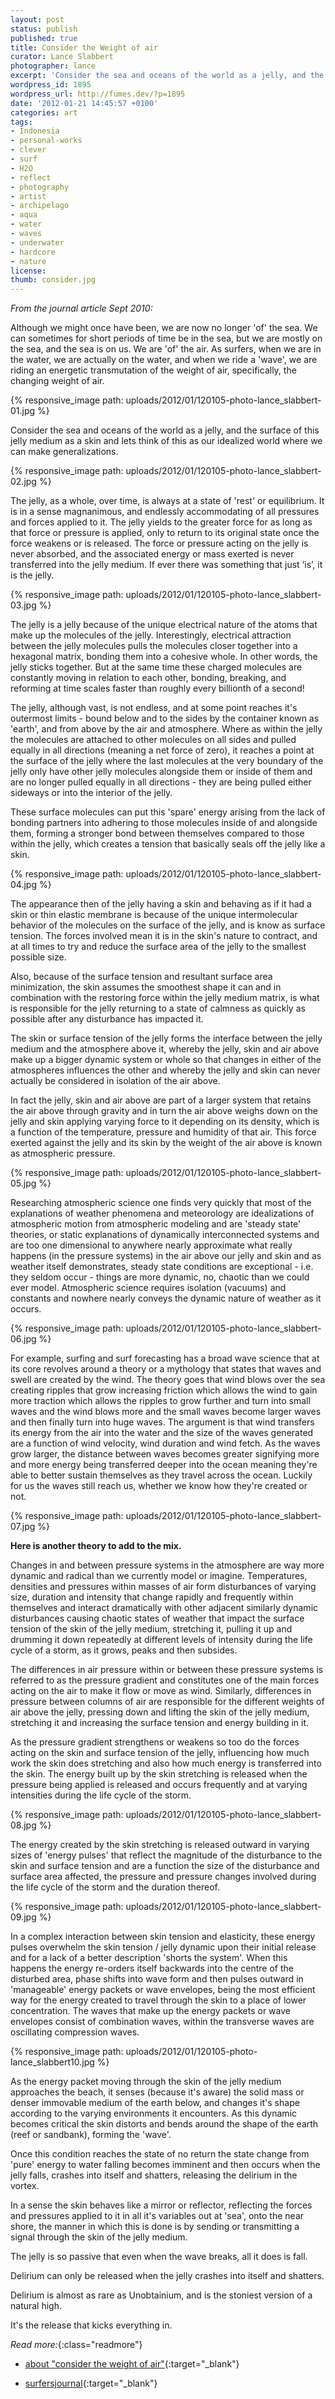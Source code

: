 ```yaml
---
layout: post
status: publish
published: true
title: Consider the Weight of air
curator: Lance Slabbert
photographer: lance
excerpt: 'Consider the sea and oceans of the world as a jelly, and the surface of this jelly medium as a skin and lets think of this as our idealized world where we can make generalizations. '
wordpress_id: 1895
wordpress_url: http://fumes.dev/?p=1895
date: '2012-01-21 14:45:57 +0100'
categories: art
tags:
- Indonesia
- personal-works
- clever
- surf
- H2O
- reflect
- photography
- artist
- archipelago
- aqua
- water
- waves
- underwater
- hardcore
- nature
license:
thumb: consider.jpg
---
```


_From the journal article Sept 2010:_

Although we might once have been, we are now no longer 'of' the sea. We can sometimes for short periods of time be in the sea, but we are mostly on the sea, and the sea is on us. We are 'of' the air. As surfers, when we are in the water, we are actually on the water, and when we ride a 'wave', we are riding an energetic transmutation of the weight of air, specifically, the changing weight of air.

{% responsive_image path: uploads/2012/01/120105-photo-lance_slabbert-01.jpg %}

Consider the sea and oceans of the world as a jelly, and the surface of this jelly medium as a skin and lets think of this as our idealized world where we can make generalizations.

{% responsive_image path: uploads/2012/01/120105-photo-lance_slabbert-02.jpg %}

The jelly, as a whole, over time, is always at a state of 'rest' or equilibrium. It is in a sense magnanimous, and endlessly accommodating of all pressures and forces applied to it. The jelly yields to the greater force for as long as that force or pressure is applied, only to return to its original state once the force weakens or is released. The force or pressure acting on the jelly is never absorbed, and the associated energy or mass exerted is never transferred into the jelly medium. If ever there was something that just &lsquo;is&rsquo;, it is the jelly.

{% responsive_image path: uploads/2012/01/120105-photo-lance_slabbert-03.jpg %}

The jelly is a jelly because of the unique electrical nature of the atoms that make up the molecules of the jelly. Interestingly, electrical attraction between the jelly molecules pulls the molecules closer together into a hexagonal matrix, bonding them into a cohesive whole. In other words, the jelly sticks together. But at the same time these charged molecules are constantly moving in relation to each other, bonding, breaking, and reforming at time scales faster than roughly every billionth of a second!

The jelly, although vast, is not endless, and at some point reaches it's outermost limits - bound below and to the sides by the container known as 'earth', and from above by the air and atmosphere. Where as within the jelly the molecules are attached to other molecules on all sides and pulled equally in all directions (meaning a net force of zero), it reaches a point at the surface of the jelly where the last molecules at the very boundary of the jelly only have other jelly molecules alongside them or inside of them and are no longer pulled equally in all directions - they are being pulled either sideways or into the interior of the jelly.

These surface molecules can put this 'spare' energy arising from the lack of bonding partners into adhering to those molecules inside of and alongside them, forming a stronger bond between themselves compared to those within the jelly, which creates a tension that basically seals off the jelly like a skin.

{% responsive_image path: uploads/2012/01/120105-photo-lance_slabbert-04.jpg %}

The appearance then of the jelly having a skin and behaving as if it had a skin or thin elastic membrane is because of the unique intermolecular behavior of the molecules on the surface of the jelly, and is know as surface tension. The forces involved mean it is in the skin's nature to contract, and at all times to try and reduce the surface area of the jelly to the smallest possible size.

Also, because of the surface tension and resultant surface area minimization, the skin assumes the smoothest shape it can and in combination with the restoring force within the jelly medium matrix, is what is responsible for the jelly returning to a state of calmness as quickly as possible after any disturbance has impacted it.

The skin or surface tension of the jelly forms the interface between the jelly medium and the atmosphere above it, whereby the jelly, skin and air above make up a bigger dynamic system or whole so that changes in either of the atmospheres influences the other and whereby the jelly and skin can never actually be considered in isolation of the air above.

In fact the jelly, skin and air above are part of a larger system that retains the air above through gravity and in turn the air above weighs down on the jelly and skin applying varying force to it depending on its density, which is a function of the temperature, pressure and humidity of that air. This force exerted against the jelly and its skin by the weight of the air above is known as atmospheric pressure.

{% responsive_image path: uploads/2012/01/120105-photo-lance_slabbert-05.jpg %}

Researching atmospheric science one finds very quickly that most of the explanations of weather phenomena and meteorology are idealizations of atmospheric motion from atmospheric modeling and are 'steady state' theories, or static explanations of dynamically interconnected systems and are too one dimensional to anywhere nearly approximate what really happens (in the pressure systems) in the air above our jelly and skin and as weather itself demonstrates, steady state conditions are exceptional - i.e. they seldom occur - things are more dynamic, no, chaotic than we could ever model. Atmospheric science requires isolation (vacuums) and constants and nowhere nearly conveys the dynamic nature of weather as it occurs.

{% responsive_image path: uploads/2012/01/120105-photo-lance_slabbert-06.jpg %}

For example, surfing and surf forecasting has a broad wave science that at its core revolves around a theory or a mythology that states that waves and swell are created by the wind. The theory goes that wind blows over the sea creating ripples that grow increasing friction which allows the wind to gain more traction which allows the ripples to grow further and turn into small waves and the wind blows more and the small waves become larger waves and then finally turn into huge waves. The argument is that wind transfers its energy from the air into the water and the size of the waves generated are a function of wind velocity, wind duration and wind fetch. As the waves grow larger, the distance between waves becomes greater signifying more and more energy being transferred deeper into the ocean meaning they're able to better sustain themselves as they travel across the ocean. Luckily for us the waves still reach us, whether we know how they're created or not.

{% responsive_image path: uploads/2012/01/120105-photo-lance_slabbert-07.jpg %}

**Here is another theory to add to the mix.**

Changes in and between pressure systems in the atmosphere are way more dynamic and radical than we currently model or imagine. Temperatures, densities and pressures within masses of air form disturbances of varying size, duration and intensity that change rapidly and frequently within themselves and interact dramatically with other adjacent similarly dynamic disturbances causing chaotic states of weather that impact the surface tension of the skin of the jelly medium, stretching it, pulling it up and drumming it down repeatedly at different levels of intensity during the life cycle of a storm, as it grows, peaks and then subsides.

The differences in air pressure within or between these pressure systems is referred to as the pressure gradient and constitutes one of the main forces acting on the air to make it flow or move as wind. Similarly, differences in pressure between columns of air are responsible for the different weights of air above the jelly, pressing down and lifting the skin of the jelly medium, stretching it and increasing the surface tension and energy building in it.

As the pressure gradient strengthens or weakens so too do the forces acting on the skin and surface tension of the jelly, influencing how much work the skin does stretching and also how much energy is transferred into the skin. The energy built up by the skin stretching is released when the pressure being applied is released and occurs frequently and at varying intensities during the life cycle of the storm.

{% responsive_image path: uploads/2012/01/120105-photo-lance_slabbert-08.jpg %}

The energy created by the skin stretching is released outward in varying sizes of 'energy pulses' that reflect the magnitude of the disturbance to the skin and surface tension and are a function the size of the disturbance and surface area affected, the pressure and pressure changes involved during the life cycle of the storm and the duration thereof.

{% responsive_image path: uploads/2012/01/120105-photo-lance_slabbert-09.jpg %}

In a complex interaction between skin tension and elasticity, these energy pulses overwhelm the skin tension / jelly dynamic upon their initial release and for a lack of a better description 'shorts the system'. When this happens the energy re-orders itself backwards into the centre of the disturbed area, phase shifts into wave form and then pulses outward in 'manageable' energy packets or wave envelopes, being the most efficient way for the energy created to travel through the skin to a place of lower concentration. The waves that make up the energy packets or wave envelopes consist of combination waves, within the transverse waves are oscillating compression waves.

{% responsive_image path: uploads/2012/01/120105-photo-lance_slabbert10.jpg %}

As the energy packet moving through the skin of the jelly medium approaches the beach, it senses (because it's aware) the solid mass or denser immovable medium of the earth below, and changes it's shape according to the varying environments it encounters. As this dynamic becomes critical the skin distorts and bends around the shape of the earth (reef or sandbank), forming the 'wave'.

Once this condition reaches the state of no return the state change from 'pure' energy to water falling becomes imminent and then occurs when the jelly falls, crashes into itself and shatters, releasing the delirium in the vortex.

In a sense the skin behaves like a mirror or reflector, reflecting the forces and pressures applied to it in all it's variables out at 'sea', onto the near shore, the manner in which this is done is by sending or transmitting a signal through the skin of the jelly medium.

The jelly is so passive that even when the wave breaks, all it does is fall.

Delirium can only be released when the jelly crashes into itself and shatters.

Delirium is almost as rare as Unobtainium, and is the stoniest version of a natural high.

It's the release that kicks everything in.





_Read more:_{:class="readmore"}

- [about "consider the weight of air"](http://es.worldphoto.org/profile/lanceslabbert/){:target="_blank"}

- [surfersjournal](http://www.surfersjournal.com/pdf_article/jelly-theory){:target="_blank"}
